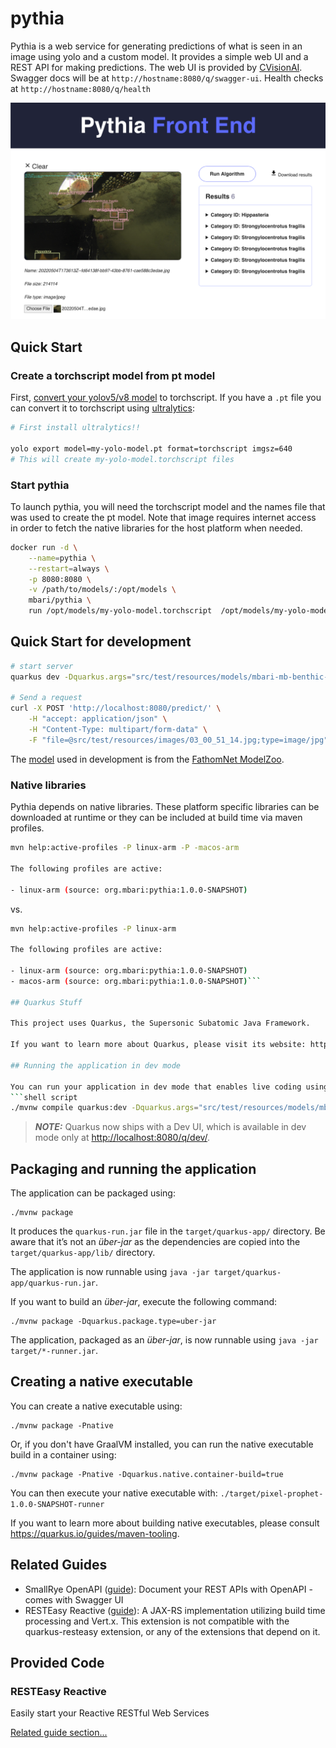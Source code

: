 # pythia

Pythia is a web service for generating predictions of what is seen in an image using yolo and a custom model. It provides a simple web UI and a REST API for making predictions. The web UI is provided by [CVisionAI](https://www.cvisionai.com/). Swagger docs will be at `http://hostname:8080/q/swagger-ui`. Health checks at `http://hostname:8080/q/health`

![Screenshot](src/site/assets/images/Pythia.png)

## Quick Start

### Create a torchscript model from pt model

First, [convert your yolov5/v8 model](https://docs.djl.ai/docs/pytorch/how_to_convert_your_model_to_torchscript.html) to torchscript. If you have a `.pt` file you can convert it to torchscript using [ultralytics](https://docs.ultralytics.com/quickstart/):

```bash
# First install ultralytics!!

yolo export model=my-yolo-model.pt format=torchscript imgsz=640
# This will create my-yolo-model.torchscript files
```

### Start pythia

To launch pythia, you will need the torchscript model and the names file that was used to create the pt model. Note that image requires internet access in order to fetch the native libraries for the host platform when needed.

```bash
docker run -d \
    --name=pythia \
    --restart=always \
    -p 8080:8080 \
    -v /path/to/models/:/opt/models \
    mbari/pythia \
    run /opt/models/my-yolo-model.torchscript  /opt/models/my-yolo-model.names
```

## Quick Start for development

```bash
# start server
quarkus dev -Dquarkus.args="src/test/resources/models/mbari-mb-benthic-33k.torchscript src/test/resources/models/mbari-mb-benthic-33k.names"

# Send a request
curl -X POST 'http://localhost:8080/predict/' \
    -H "accept: application/json" \
    -H "Content-Type: multipart/form-data" \
    -F "file=@src/test/resources/images/03_00_51_14.jpg;type=image/jpg"
```

The [model](https://doi.org/10.5281/zenodo.5539915) used in development is from the [FathomNet ModelZoo](https://huggingface.co/FathomNet).

### Native libraries

Pythia depends on native libraries. These platform specific libraries can be downloaded at runtime or they can be included at build time via maven profiles.

```bash
mvn help:active-profiles -P linux-arm -P -macos-arm

The following profiles are active:

- linux-arm (source: org.mbari:pythia:1.0.0-SNAPSHOT)
```

vs.

```bash
mvn help:active-profiles -P linux-arm

The following profiles are active:

- linux-arm (source: org.mbari:pythia:1.0.0-SNAPSHOT)
- macos-arm (source: org.mbari:pythia:1.0.0-SNAPSHOT)```

## Quarkus Stuff

This project uses Quarkus, the Supersonic Subatomic Java Framework.

If you want to learn more about Quarkus, please visit its website: https://quarkus.io/ .

## Running the application in dev mode

You can run your application in dev mode that enables live coding using:
```shell script
./mvnw compile quarkus:dev -Dquarkus.args="src/test/resources/models/mbari-mb-benthic-33k.torchscript src/test/resources/models/mbari-mb-benthic-33k.names"
```

> **_NOTE:_**  Quarkus now ships with a Dev UI, which is available in dev mode only at <http://localhost:8080/q/dev/>.

## Packaging and running the application

The application can be packaged using:

```shell script
./mvnw package
```

It produces the `quarkus-run.jar` file in the `target/quarkus-app/` directory.
Be aware that it’s not an _über-jar_ as the dependencies are copied into the `target/quarkus-app/lib/` directory.

The application is now runnable using `java -jar target/quarkus-app/quarkus-run.jar`.

If you want to build an _über-jar_, execute the following command:

```shell script
./mvnw package -Dquarkus.package.type=uber-jar
```

The application, packaged as an _über-jar_, is now runnable using `java -jar target/*-runner.jar`.

## Creating a native executable

You can create a native executable using:

```shell script
./mvnw package -Pnative
```

Or, if you don't have GraalVM installed, you can run the native executable build in a container using:

```shell script
./mvnw package -Pnative -Dquarkus.native.container-build=true
```

You can then execute your native executable with: `./target/pixel-prophet-1.0.0-SNAPSHOT-runner`

If you want to learn more about building native executables, please consult <https://quarkus.io/guides/maven-tooling>.

## Related Guides

- SmallRye OpenAPI ([guide](https://quarkus.io/guides/openapi-swaggerui)): Document your REST APIs with OpenAPI - comes with Swagger UI
- RESTEasy Reactive ([guide](https://quarkus.io/guides/resteasy-reactive)): A JAX-RS implementation utilizing build time processing and Vert.x. This extension is not compatible with the quarkus-resteasy extension, or any of the extensions that depend on it.

## Provided Code

### RESTEasy Reactive

Easily start your Reactive RESTful Web Services

[Related guide section...](https://quarkus.io/guides/getting-started-reactive#reactive-jax-rs-resources)
